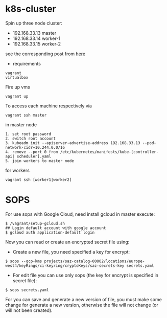 # k8s-cluster

Spin up three node cluster:

* 192.168.33.13 master
* 192.168.33.14 worker-1
* 192.168.33.15 worker-2

see the corresponding post from [here](https://baykara.medium.com/setup-own-kubernetes-cluster-via-virtualbox-99a82605bfcc)

* requirements
```
vagrant
virtualbox
```

Fire up vms
``` 
vagrant up
```
To access each machine respectively via 
```
vagrant ssh master
```
in master node

```
1. set root password
2. switch root account
3. kubeadm init --apiserver-advertise-address 192.168.33.13 --pod-network-cidr=10.244.0.0/16
4. remove --port 0 from /etc/kubernetes/manifests/kube-[controller-api| scheduler].yaml
5. join workers to master node
```
for workers
```
vagrant ssh [worker1|worker2]
```

# SOPS

For use sops with Google Cloud, need install gcloud in master execute:
```
$ /vagrant/setup-gcloud.sh
## Login default account with google account
$ gcloud auth application-default login
```

Now you can read or create an encrypted secret file using:
* Create a new file, you need specified a key for encrypt:
```
$ sops --gcp-kms projects/saz-catalog-00002/locations/europe-west4/keyRings/ci-keyring/cryptoKeys/saz-secrets-key secrets.yaml
```
* For edit file you can use only sops (the key for encrypt is specified in secret file):
```
$ sops secrets.yaml
```
For you can save and generate a new version of file, you must make some change for generate a new version, otherwise the file will not change (or will not been created).